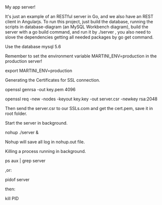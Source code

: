 My app server!

It's just an example of an RESTful server in Go, and we also have an REST client in Angularjs.
To run this project, just build the database, running the scripts in database-diagram (an MySQL Workbench diagram), build the server with a go build command, and run it by ./server , you also need to slove the dependencies getting all needed packages by go get command.

Use the database mysql 5.6

Remember to set the environment variable MARTINI_ENV=production in the production server!

export MARTINI_ENV=production

Generating the Certificates for SSL connection.

openssl genrsa -out key.pem 4096

openssl req -new -nodes -keyout key.key -out server.csr -newkey rsa:2048

Then send the server.csr to our SSLs.com and get the cert.pem, save it in root folder.

Start the server in background.

nohup ./server &

Nohup will save all log in nohup.out file.

Killing a process running in background.

ps aux | grep server

,or:

pidof server

then:

kill PID


